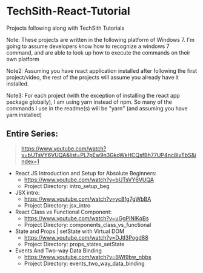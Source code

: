 # TechSith-React-Tutorial
Projects following along with TechSith Tutorials

Note: These projects are written in the following platform of Windows 7. I'm going to assume developers know how to recognize a windows 7 command, and are able to look up how to execute the commands on their own platform

Note2: Assuming you have react application installed after following the first project/video, the rest of the projects will assume you already have it installed.

Note3: For each project (with the exception of installing the react app package globally), I am using yarn instead of npm. So many of the commands I use in the readme(s) will be "yarn" (and assuming you have yarn installed)

## Entire Series:
> https://www.youtube.com/watch?v=bUTsVY6VUQA&list=PL7pEw9n3GkoWkHCQsfBh77UP4nc8lvTbS&index=1

* React JS Introduction and Setup for Absolute Beginners:
  * https://www.youtube.com/watch?v=bUTsVY6VUQA
  * Project Directory: intro_setup_beg
* JSX intro:
  * https://www.youtube.com/watch?v=yc8fg7gWbBA
  * Project Directory: jsx_intro
* React Class vs Functional Component:
  * https://www.youtube.com/watch?v=uGgPINlKqBs
  * Project Directory: components_class_vs_functional
* State and Props | setState with Virtual DOM
  * https://www.youtube.com/watch?v=DJtI3Pogd88
  * Project Directory: props_states_setState
* Events And Two-way Data Binding
  * https://www.youtube.com/watch?v=BWl9bw_nbbs
  * Project Directory: events_two_way_data_binding